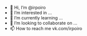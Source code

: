 - 👋 Hi, I’m @irpoiro
- 👀 I’m interested in ...
- 🌱 I’m currently learning ...
- 💞️ I’m looking to collaborate on ...
- 📫 How to reach me vk.com/irpoiro

